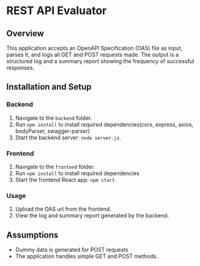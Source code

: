 
# REST API Evaluator

## Overview
This application accepts an OpenAPI Specification (OAS) file as input, parses it, and logs all GET and POST requests made. The output is a structured log and a summary report showing the frequency of successful responses.

## Installation and Setup

### Backend
1. Navigate to the `backend` folder.
2. Run `npm install` to install required dependencies(cors, express, axios, bodyParser, swagger-parser)
3. Start the backend server: `node server.js`.

### Frontend
1. Navigate to the `frontend` folder.
2. Run `npm install` to install required dependencies
3. Start the frontend React app: `npm start`.

### Usage
1. Upload the OAS url from the frontend.
2. View the log and summary report generated by the backend.

## Assumptions
- Dummy data is generated for POST requests 
- The application handles simple GET and POST methods.
